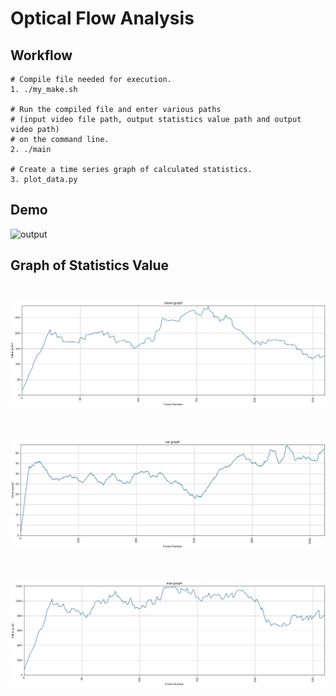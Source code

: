 # Optical Flow Analysis

## Workflow

```
# Compile file needed for execution.
1. ./my_make.sh

# Run the compiled file and enter various paths 
# (input video file path, output statistics value path and output video path) 
# on the command line.
2. ./main

# Create a time series graph of calculated statistics.
3. plot_data.py
```

## Demo
![output](https://user-images.githubusercontent.com/30319295/56096043-f7f17e80-5f1d-11e9-88c8-ab04a54dcf59.gif)

## Graph of Statistics Value
<img src="./data/graph/mean.jpg" alt="mean" vspace="25">
<img src="./data/graph/var.jpg" alt="var" vspace="25">
<img src="./data/graph/max.jpg" alt="max" vspace="25">
